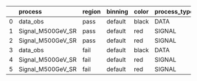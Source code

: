 |    | process           | region   | binning   | color   | process_type   |   scale | variation   | source_filename                                            | source_histname   | alias             | title           |   combine_idx |     lnN |   shapes | syst_type   |   direction |   variation_alias |
|---:|:------------------|:---------|:----------|:--------|:---------------|--------:|:------------|:-----------------------------------------------------------|:------------------|:------------------|:----------------|--------------:|--------:|---------:|:------------|------------:|------------------:|
|  0 | data_obs          | pass     | default   | black   | DATA           |       1 | nominal     | ./histograms_for_2DAlphabet_v4/EaDM_Cosmics_Data_SR.root   | hpass             | Cosmics_Data_SR   | Cosmics_Data_SR |           nan | nan     |      nan | nan         |         nan |               nan |
|  1 | Signal_M500GeV_SR | pass     | default   | red     | SIGNAL         |       1 | lumi        | ./histograms_for_2DAlphabet_v4/EaDM_Signal_M500GeV_SR.root | hpass             | Signal_M500GeV_SR | DM signal       |           nan |   1.001 |      nan | lnN         |         nan |               nan |
|  2 | Signal_M500GeV_SR | pass     | default   | red     | SIGNAL         |       1 | nominal     | ./histograms_for_2DAlphabet_v4/EaDM_Signal_M500GeV_SR.root | hpass             | Signal_M500GeV_SR | DM signal       |           nan | nan     |      nan | nan         |         nan |               nan |
|  3 | data_obs          | fail     | default   | black   | DATA           |       1 | nominal     | ./histograms_for_2DAlphabet_v4/EaDM_Cosmics_Data_SR.root   | hfail             | Cosmics_Data_SR   | Cosmics_Data_SR |           nan | nan     |      nan | nan         |         nan |               nan |
|  4 | Signal_M500GeV_SR | fail     | default   | red     | SIGNAL         |       1 | lumi        | ./histograms_for_2DAlphabet_v4/EaDM_Signal_M500GeV_SR.root | hfail             | Signal_M500GeV_SR | DM signal       |           nan |   1.001 |      nan | lnN         |         nan |               nan |
|  5 | Signal_M500GeV_SR | fail     | default   | red     | SIGNAL         |       1 | nominal     | ./histograms_for_2DAlphabet_v4/EaDM_Signal_M500GeV_SR.root | hfail             | Signal_M500GeV_SR | DM signal       |           nan | nan     |      nan | nan         |         nan |               nan |